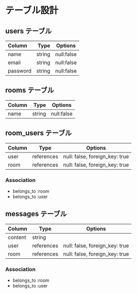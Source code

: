 # テーブル設計

## users テーブル

| Column     | Type        | Options      |
|:-----------|------------:|:------------:|
| name       | string      | null:false   |
| email      | string      | null:false   |
| password   | string      | null:false   |

## rooms テーブル

| Column     | Type        | Options      |
|:-----------|------------:|:------------:|
| name       | string      | null:false   |

## room_users テーブル

| Column | Type       | Options                        |
| ------ | ---------- | ------------------------------ |
| user   | references | null: false, foreign_key: true |
| room   | references | null: false, foreign_key: true |

### Association

- belongs_to :room
- belongs_to :user

## messages テーブル

| Column  | Type       | Options                        |
| ------- | ---------- | ------------------------------ |
| content | string     |                                |
| user    | references | null: false, foreign_key: true |
| room    | references | null: false, foreign_key: true |

### Association

- belongs_to :room
- belongs_to :user